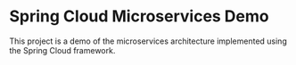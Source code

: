 # Spring Cloud Microservices Demo

This project is a demo of the microservices architecture implemented using the Spring Cloud framework.